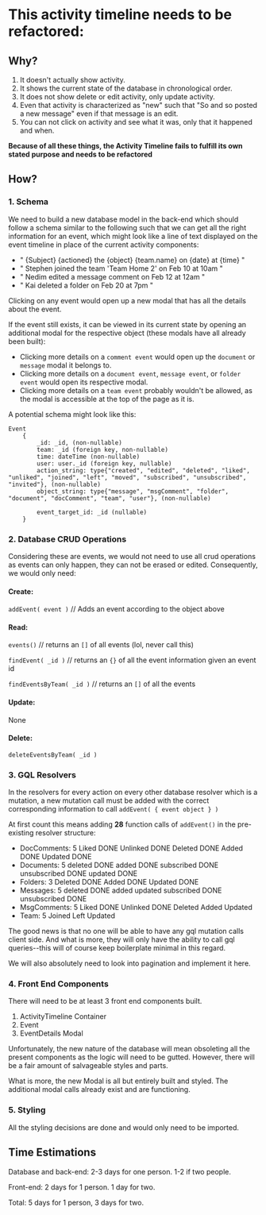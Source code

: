# This activity timeline needs to be refactored:

## Why?

1. It doesn't actually show activity.
1. It shows the current state of the database in chronological order.
1. It does not show delete or edit activity, only update activity.
1. Even that activity is characterized as "new" such that "So and so posted a new message" even if that message is an edit.
1. You can not click on activity and see what it was, only that it happened and when.

**Because of all these things, the Activity Timeline fails to fulfill its own stated purpose and needs to be refactored**

## How?

### 1. Schema

We need to build a new database model in the back-end which should follow a schema similar to the following such that we can get all the right information for an event, which might look like a line of text displayed on the event timeline in place of the current activity components:

- " {Subject} {actioned} the {object} {team.name} on {date} at {time} "
- " Stephen joined the team 'Team Home 2' on Feb 10 at 10am "
- " Nedim edited a message comment on Feb 12 at 12am "
- " Kai deleted a folder on Feb 20 at 7pm "

Clicking on any event would open up a new modal that has all the details about the event.

If the event still exists, it can be viewed in its current state by opening an additional modal for the respective object (these modals have all already been built):

- Clicking more details on a `comment event` would open up the `document` or `message` modal it belongs to.
- Clicking more details on a `document event`, `message event`, or `folder event` would open its respective modal.
- Clicking more details on a `team event` probably wouldn't be allowed, as the modal is accessible at the top of the page as it is.

A potential schema might look like this:

```
Event
    {
        _id: _id, (non-nullable)
        team: _id (foreign key, non-nullable)
        time: dateTime (non-nullable)
        user: user._id (foreign key, nullable)
        action_string: type{"created", "edited", "deleted", "liked", "unliked", "joined", "left", "moved", "subscribed", "unsubscribed", "invited"}, (non-nullable)
        object_string: type{"message", "msgComment", "folder", "document", "docComment", "team", "user"}, (non-nullable)

        event_target_id: _id (nullable)
    }
```

### 2. Database CRUD Operations

Considering these are events, we would not need to use all crud operations as events can only happen, they can not be erased or edited. Consequently, we would only need:

#### Create:

`addEvent( event )` // Adds an event according to the object above

#### Read:

`events()` // returns an `[]` of all events (lol, never call this)

`findEvent( _id )` // returns an `{}` of all the event information given an event id

`findEventsByTeam( _id )` // returns an `[]` of all the events

#### Update:

None

#### Delete:

`deleteEventsByTeam( _id )`

### 3. GQL Resolvers

In the resolvers for every action on every other database resolver which is a mutation, a new mutation call must be added with the correct corresponding information to call `addEvent( { event object } )`

At first count this means adding **28** function calls of `addEvent()` in the pre-existing resolver structure:

- DocComments: 5
  Liked DONE
  Unlinked DONE
  Deleted DONE
  Added DONE
  Updated DONE
- Documents: 5
  deleted DONE
  added DONE
  subscribed DONE
  unsubscribed DONE
  updated DONE
- Folders: 3
  Deleted DONE
  Added DONE
  Updated DONE
- Messages: 5
  deleted DONE
  added
  updated
  subscribed DONE
  unsubscribed DONE
- MsgComments: 5
  Liked DONE
  Unlinked DONE
  Deleted
  Added
  Updated
- Team: 5
  Joined
  Left
  Updated

The good news is that no one will be able to have any gql mutation calls client side. And what is more, they will only have the ability to call gql queries--this will of course keep boilerplate minimal in this regard.

We will also absolutely need to look into pagination and implement it here.

### 4. Front End Components

There will need to be at least 3 front end components built.

1. ActivityTimeline Container
1. Event
1. EventDetails Modal

Unfortunately, the new nature of the database will mean obsoleting all the present components as the logic will need to be gutted. However, there will be a fair amount of salvageable styles and parts.

What is more, the new Modal is all but entirely built and styled. The additional modal calls already exist and are functioning.

### 5. Styling

All the styling decisions are done and would only need to be imported.

## Time Estimations

Database and back-end: 2-3 days for one person. 1-2 if two people.

Front-end: 2 days for 1 person. 1 day for two.

Total: 5 days for 1 person, 3 days for two.
